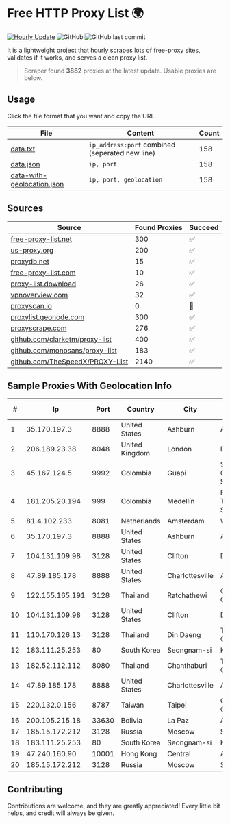 
# Free HTTP Proxy List 🌍

[![Hourly Update](https://github.com/mertguvencli/http-proxy-list/actions/workflows/main.yml/badge.svg?branch=main)](https://github.com/mertguvencli/http-proxy-list/actions/workflows/main.yml)
![GitHub](https://img.shields.io/github/license/mertguvencli/http-proxy-list)
![GitHub last commit](https://img.shields.io/github/last-commit/mertguvencli/http-proxy-list)

It is a lightweight project that hourly scrapes lots of free-proxy sites, validates if it works, and serves a clean proxy list.


> Scraper found **3882** proxies at the latest update. Usable proxies are below.

## Usage

Click the file format that you want and copy the URL.


|File|Content|Count|
|----|-------|-----|
|[data.txt](https://raw.githubusercontent.com/mertguvencli/http-proxy-list/main/proxy-list/data.txt)|`ip_address:port` combined (seperated new line)|158|
|[data.json](https://raw.githubusercontent.com/mertguvencli/http-proxy-list/main/proxy-list/data.json)|`ip, port`|158|
|[data-with-geolocation.json](https://raw.githubusercontent.com/mertguvencli/http-proxy-list/main/proxy-list/data-with-geolocation.json)|`ip, port, geolocation`|158|

## Sources

|Source|Found Proxies|Succeed|
|------|-------------|-------|
|[free-proxy-list.net](https://free-proxy-list.net)|300|✅|
|[us-proxy.org](https://www.us-proxy.org)|200|✅|
|[proxydb.net](http://proxydb.net)|15|✅|
|[free-proxy-list.com](https://free-proxy-list.com/?page=&port=&type%5B%5D=http&type%5B%5D=https&up_time=0&search=Search)|10|✅|
|[proxy-list.download](https://www.proxy-list.download/HTTP)|26|✅|
|[vpnoverview.com](https://vpnoverview.com/privacy/anonymous-browsing/free-proxy-servers)|32|✅|
|[proxyscan.io](https://www.proxyscan.io)|0|🚫|
|[proxylist.geonode.com](https://proxylist.geonode.com/api/proxy-list?limit=300&page=1&sort_by=lastChecked&sort_type=desc&protocols=http,https)|300|✅|
|[proxyscrape.com](https://api.proxyscrape.com/v2/?request=displayproxies&protocol=http&timeout=10000&country=all&ssl=all&anonymity=all)|276|✅|
|[github.com/clarketm/proxy-list](https://raw.githubusercontent.com/clarketm/proxy-list/master/proxy-list-raw.txt)|400|✅|
|[github.com/monosans/proxy-list](https://raw.githubusercontent.com/monosans/proxy-list/main/proxies/http.txt)|183|✅|
|[github.com/TheSpeedX/PROXY-List](https://raw.githubusercontent.com/TheSpeedX/PROXY-List/master/http.txt)|2140|✅|


## Sample Proxies With Geolocation Info

|#|Ip|Port|Country|City|Internet Service Provider|
|-|--|----|-------|----|-------------------------|
|1|35.170.197.3|8888|United States|Ashburn|Amazon.com, Inc.|
|2|206.189.23.38|8048|United Kingdom|London|DigitalOcean, LLC|
|3|45.167.124.5|9992|Colombia|Guapi|Sepcom Comunicaciones SAS|
|4|181.205.20.194|999|Colombia|Medellín|EPM Telecomunicaciones S.A. E.S.P.|
|5|81.4.102.233|8081|Netherlands|Amsterdam|WeservIT|
|6|35.170.197.3|8888|United States|Ashburn|Amazon.com, Inc.|
|7|104.131.109.98|3128|United States|Clifton|DigitalOcean, LLC|
|8|47.89.185.178|8888|United States|Charlottesville|Alibaba.com LLC|
|9|122.155.165.191|3128|Thailand|Ratchathewi|CAT Telecom Public Company Limited|
|10|104.131.109.98|3128|United States|Clifton|DigitalOcean, LLC|
|11|110.170.126.13|3128|Thailand|Din Daeng|True Internet Corporation CO. Ltd.|
|12|183.111.25.253|80|South Korea|Seongnam-si|Korea Telecom|
|13|182.52.112.112|8080|Thailand|Chanthaburi|TOT Public Company Limited|
|14|47.89.185.178|8888|United States|Charlottesville|Alibaba.com LLC|
|15|220.132.0.156|8787|Taiwan|Taipei|Chunghwa Telecom Co., Ltd.|
|16|200.105.215.18|33630|Bolivia|La Paz|AXS Bolivia S. A.|
|17|185.15.172.212|3128|Russia|Moscow|SafeData LLC|
|18|183.111.25.253|80|South Korea|Seongnam-si|Korea Telecom|
|19|47.240.160.90|10001|Hong Kong|Central|Alibaba.com LLC|
|20|185.15.172.212|3128|Russia|Moscow|SafeData LLC|



## Contributing

Contributions are welcome, and they are greatly appreciated! Every
little bit helps, and credit will always be given.

